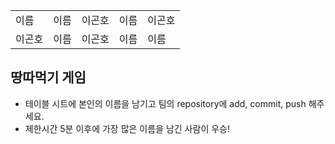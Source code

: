 <table>
      <tbody>
        <tr>
          <td>이름</td>
          <td>이름</td>
          <td>이곤호</td>
          <td>이름</td>
          <td>이곤호</td>
        </tr>
        <tr>
          <td>이곤호</td>
          <td>이름</td>
          <td>이곤호</td>
          <td>이름</td>
          <td>이름</td>
        </tr>
      </tbody>
</table>

## 땅따먹기 게임

- 테이블 시트에 본인의 이름을 남기고 팀의 repository에 add, commit, push 해주세요.
- 제한시간 5분 이후에 가장 많은 이름을 남긴 사람이 우승!

